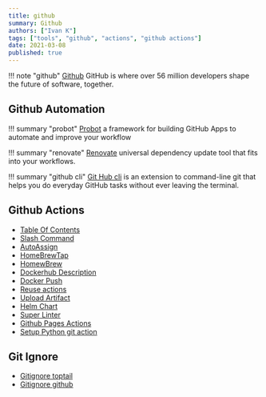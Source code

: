 ```yaml
---
title: github
summary: Github
authors: ["Ivan K"]
tags: ["tools", "github", "actions", "github actions"]
date: 2021-03-08
published: true
---
```


!!! note "github"
    [Github](https://github.com/)
    GitHub is where over 56 million developers shape the future of software, together.

## Github Automation

!!! summary "probot"
    [Probot][probot]
    a framework for building GitHub Apps to automate and improve your workflow

!!! summary "renovate"
    [Renovate][renovate]
    universal dependency update tool that fits into your workflows.

!!! summary "github cli"
    [Git Hub cli][git-hub]
    is an extension to command-line git that helps you do everyday GitHub tasks without ever leaving the terminal.

## Github Actions

- [Table Of Contents](https://github.com/genuinetools/bane/blob/master/.github/workflows/toc.yml)
- [Slash Command](https://github.com/marketplace/actions/slash-command-dispatch)
- [AutoAssign](https://github.com/marketplace/actions/auto-assign-action)
- [HomeBrewTap](https://github.com/marketplace/actions/homebrew-tap)
- [HomewBrew](https://github.com/mislav/bump-homebrew-formula-action)
- [Dockerhub Description](https://github.com/peter-evans/dockerhub-description)
- [Docker Push](https://github.com/docker/build-push-action)
- [Reuse actions](https://github.com/fsfe/reuse-action)
- [Upload Artifact](https://github.com/actions/upload-artifact)
- [Helm Chart](https://github.com/helm/charts-repo-actions-demo/)
- [Super Linter](https://github.com/github/super-linter)
- [Github Pages Actions](https://github.com/peaceiris/actions-gh-pages.git)
- [Setup Python git action](https://github.com/actions/setup-python)

## Git Ignore

- [Gitignore toptail](https://www.toptal.com/developers/gitignore)
- [Gitignore github](https://github.com/github/gitignore)

[probot]: https://github.com/probot/settings
[git-hub]: https://hub.github.com/
[renovate]: https://github.com/renovatebot/renovate
